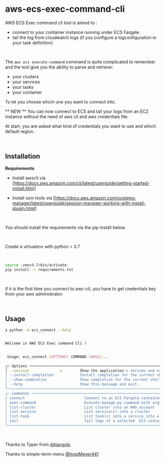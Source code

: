 # aws-ecs-exec-command-cli

AWS ECS Exec command cli tool is aimed to :

- connect to your container instance running under ECS Fargate.
- tail the log from cloudwatch logs (if you configure a logconfiguration in your task definition)

&nbsp;

The `aws ecs execute-command` command is quite complicated to remember and the tool give you the ability to parse and retrieve:

- your clusters
- your services
- your tasks
- your container

To let you choose which one you want to connect into.

** NEW ** 
You can now connect to ECS and tail your logs from an EC2 instance without the need of aws cli and aws credentials file.

At start, you are asked  what kind of credentials you want to use and which default region.

&nbsp;

## Installation

**Requirements**

- Install awscli via [https://docs.aws.amazon.com/cli/latest/userguide/getting-started-install.html]

- Install ssm  tools via [https://docs.aws.amazon.com/systems-manager/latest/userguide/session-manager-working-with-install-plugin.html]


&nbsp;

You should install the requirements via the pip install below.

&nbsp;

Create a virtualenv with python > 3.7

&nbsp;

```bash
source .venv3.7/bin/activate
pip install -r requirements.txt
```

&nbsp;

if it is the first time you connect to awc-cli, you have to get credentials key from your aws administrator.

&nbsp;

## Usage

```bash
❯ python -m ecs_connect --help


Welcome in AWS ECS Exec command Cli !

                                                                                                                                                                                       
 Usage: ecs_connect [OPTIONS] COMMAND [ARGS]...                                                                                                                                        
                                                                                                                                                                                       
╭─ Options ──────────────────────────────────────────────────────────────────────────────────────────────────────────────────────────────────╮
│ --version             -v        Show the application's version and exit.                                                                   │
│ --install-completion            Install completion for the current shell.                                                                  │
│ --show-completion               Show completion for the current shell, to copy it or customize the installation.                           │
│ --help                          Show this message and exit.                                                                                │
╰────────────────────────────────────────────────────────────────────────────────────────────────────────────────────────────────────────────╯
╭─ Commands ─────────────────────────────────────────────────────────────────────────────────────────────────────────────────────────────────╮
│ connect                           Connect to an ECS Fargate container                                                                      │
│ exec-command                      Execute manage.py command with args                                                                      │
│ list-cluster                      List cluster into an AWS account                                                                         │
│ list-service                      List service(s) into a cluster                                                                           │
│ list-task                         List task(s) into a service into a cluster                                                               │
│ tail                              Tail logs of a selected  ECS container                                                                   │
╰────────────────────────────────────────────────────────────────────────────────────────────────────────────────────────────────────────────╯

```

&nbsp;

Thanks to Typer from [@tiangolo](https://typer.tiangolo.com/)

Thanks to simple-term-menu [@IngoMeyer441](https://github.com/IngoMeyer441/simple-term-menu)